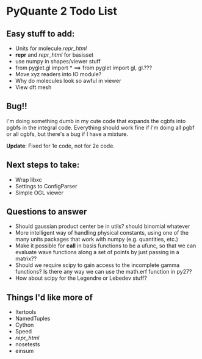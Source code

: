 # PyQuante 2 Todo List

## Easy stuff to add:
* Units for molecule._repr_html_
* __repr__ and _repr_html_ for basisset
* use numpy in shapes/viewer stuff
* from pyglet.gl import * ==> from pyglet import gl, gl.???
* Move xyz readers into IO module?
* Why do molecules look so awful in viewer
* View dft mesh 

## Bug!!
I'm doing something dumb in my cute code that expands the cgbfs into
pgbfs in the integral code.  Everything should work fine if I'm doing
all pgbf or all cgbfs, but there's a bug if I have a mixture.

**Update**: Fixed for 1e code, not for 2e code.

## Next steps to take:
* Wrap libxc
* Settings to ConfigParser
* Simple OGL viewer

## Questions to answer
* Should gaussian product center be in utils? should binomial whatever
* More intelligent way of handling physical constants, using one of 
  the many units packages that work with numpy (e.g. quantities, etc.)
* Make it possible for __call__ in basis functions to be a ufunc, so
  that we can evaluate wave functions along a set of points by just
  passing in a matrix??
* Should we require scipy to gain access to the incomplete gamma
  functions? Is there any way we can use the math.erf function in
  py27?
* How about scipy for the Legendre or Lebedev stuff?

## Things I'd like more of
* Itertools
* NamedTuples
* Cython
* Speed
* _repr_html_
* nosetests
* einsum